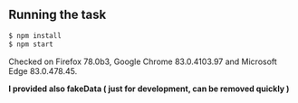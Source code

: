 ## Running the task

```bash
$ npm install
$ npm start
```

Checked on Firefox 78.0b3, Google Chrome 83.0.4103.97 and Microsoft Edge  83.0.478.45.

**I provided also fakeData ( just for development, can be removed quickly )**
